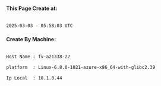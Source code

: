 
   
#### This Page Create at:

```bash

2025-03-03 - 05:58:03 UTC

```

#### Create By Machine:

```bash

Host Name : fv-az1338-22

platform  : Linux-6.8.0-1021-azure-x86_64-with-glibc2.39

Ip Local  : 10.1.0.44

```

